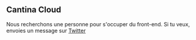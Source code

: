 ## Cantina Cloud

Nous recherchons une personne pour s'occuper du front-end. Si tu veux, envoies un message sur [Twitter](https://twitter.com/matbe9_)
